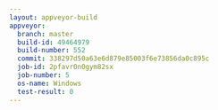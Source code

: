 ```yaml
---
layout: appveyor-build
appveyor:
  branch: master
  build-id: 49464979
  build-number: 552
  commit: 338297d50a63e6d879e85003f6e73856da0c895c
  job-id: 2pfavr0n0gym82sx
  job-number: 5
  os-name: Windows
  test-result: 0
---
```

